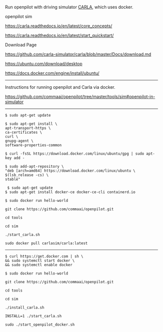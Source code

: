 Run openpilot with driving simulator [CARLA](http://carla.org/), which uses docker.

openpilot sim

https://carla.readthedocs.io/en/latest/core_concepts/

https://carla.readthedocs.io/en/latest/start_quickstart/

Download Page

https://github.com/carla-simulator/carla/blob/master/Docs/download.md

https://ubuntu.com/download/desktop

https://docs.docker.com/engine/install/ubuntu/


***

Instructions for running openpilot and Carla via docker. 

https://github.com/commaai/openpilot/tree/master/tools/sim#openpilot-in-simulator

***

`$ sudo apt-get update`  

`$ sudo apt-get install \`  
    `apt-transport-https \`  
    `ca-certificates \`  
    `curl \`  
    `gnupg-agent \`  
    `software-properties-common`  

`$ curl -fsSL https://download.docker.com/linux/ubuntu/gpg | sudo apt-key add -`  

`$ sudo add-apt-repository \`  
   `"deb [arch=amd64] https://download.docker.com/linux/ubuntu \`  
   `$(lsb_release -cs) \`  
   `stable"`  

` $ sudo apt-get update`  
 `$ sudo apt-get install docker-ce docker-ce-cli containerd.io`  

`$ sudo docker run hello-world`  

`git clone https://github.com/commaai/openpilot.git`  

`cd tools`  

`cd sim`  

`./start_carla.sh`  

`sudo docker pull carlasim/carla:latest`  


***

`$ curl https://get.docker.com | sh \`  
`&& sudo systemctl start docker \`  
`&& sudo systemctl enable docker`  

`$ sudo docker run hello-world`  

`git clone https://github.com/commaai/openpilot.git`  

`cd tools`  

`cd sim`  

`./install_carla.sh`

`INSTALL=1 ./start_carla.sh`  

`sudo ./start_openpilot_docker.sh`
